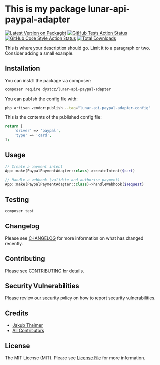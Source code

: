 # This is my package lunar-api-paypal-adapter

[![Latest Version on Packagist](https://img.shields.io/packagist/v/dystcz/lunar-api-paypal-adapter.svg?style=flat-square)](https://packagist.org/packages/dystcz/lunar-api-paypal-adapter)
[![GitHub Tests Action Status](https://img.shields.io/github/actions/workflow/status/dystcz/lunar-api-paypal-adapter/run-tests.yml?branch=main&label=tests&style=flat-square)](https://github.com/dystcz/lunar-api-paypal-adapter/actions?query=workflow%3Arun-tests+branch%3Amain)
[![GitHub Code Style Action Status](https://img.shields.io/github/actions/workflow/status/dystcz/lunar-api-paypal-adapter/fix-php-code-style-issues.yml?branch=main&label=code%20style&style=flat-square)](https://github.com/dystcz/lunar-api-paypal-adapter/actions?query=workflow%3A"Fix+PHP+code+style+issues"+branch%3Amain)
[![Total Downloads](https://img.shields.io/packagist/dt/dystcz/lunar-api-paypal-adapter.svg?style=flat-square)](https://packagist.org/packages/dystcz/lunar-api-paypal-adapter)

This is where your description should go. Limit it to a paragraph or two. Consider adding a small example.

## Installation

You can install the package via composer:

```bash
composer require dystcz/lunar-api-paypal-adapter
```

You can publish the config file with:

```bash
php artisan vendor:publish --tag="lunar-api-paypal-adapter-config"
```

This is the contents of the published config file:

```php
return [
    'driver' => 'paypal',
    'type' => 'card',
];
```

## Usage

```php
// Create a payment intent
App::make(PaypalPaymentAdapter::class)->createIntent($cart)

// Handle a webhook (validate and authorize payment)
App::make(PaypalPaymentAdapter::class)->handleWebhook($request)
```

## Testing

```bash
composer test
```

## Changelog

Please see [CHANGELOG](CHANGELOG.md) for more information on what has changed recently.

## Contributing

Please see [CONTRIBUTING](CONTRIBUTING.md) for details.

## Security Vulnerabilities

Please review [our security policy](../../security/policy) on how to report security vulnerabilities.

## Credits

- [Jakub Theimer](https://github.com/dystcz)
- [All Contributors](../../contributors)

## License

The MIT License (MIT). Please see [License File](LICENSE.md) for more information.
